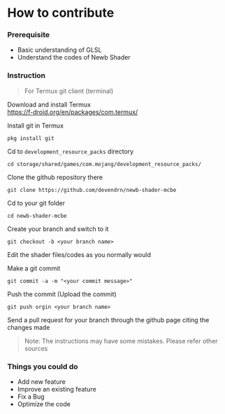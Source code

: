# How to contribute

### Prerequisite
- Basic understanding of GLSL
- Understand the codes of Newb Shader

### Instruction
> For Termux git client (terminal)  

Download and install Termux  
https://f-droid.org/en/packages/com.termux/

Install git in Termux
```
pkg install git
```

Cd to `development_resource_packs` directory
```
cd storage/shared/games/com.mojang/development_resource_packs/
```

Clone the github repository there  
```
git clone https://github.com/devendrn/newb-shader-mcbe
``` 

Cd to your git folder
```
cd newb-shader-mcbe
```

Create your branch and switch to it
```
git checkout -b <your branch name>
```

Edit the shader files/codes as you normally would

Make a git commit
```
git commit -a -m "<your commit message>"
```

Push the commit (Upload the commit)
```
git push orgin <your branch name>
```

Send a pull request for your branch through the github page citing the changes made
> Note: The instructions may have some mistakes. Please refer other sources

### Things you could do
- Add new feature
- Improve an existing feature
- Fix a Bug
- Optimize the code
